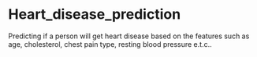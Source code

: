 # Heart_disease_prediction
Predicting if a person will get heart disease based on the features such as age, cholesterol, chest pain type, resting blood pressure e.t.c..


